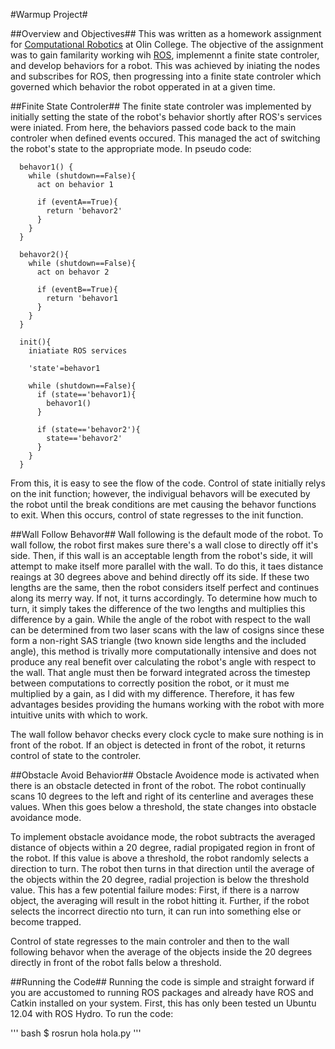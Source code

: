 #Warmup Project#

##Overview and Objectives##
This was written as a homework assignment for [Computational Robotics](https://sites.google.com/site/comprobofall14/home) at Olin College. The objective of the assignment was to gain familarity working wih [ROS](http://www.ros.org/), implemennt a finite state controler, and develop behaviors for a robot. This was achieved by iniating the nodes and subscribes for ROS, then progressing into a finite state controler which governed which behavior the robot opperated in at a given time. 

##Finite State Controler##
The finite state controler was implemented by initially setting the state of the robot's behavior shortly after ROS's services were iniated. From here, the behaviors passed code back to the main controler when defined events occured. This managed the act of switching the robot's state to the appropriate mode. In pseudo code:

```
  behavor1() {
    while (shutdown==False){
      act on behavior 1
      
      if (eventA==True){
        return 'behavor2'
      }
    }
  }
  
  behavor2(){
    while (shutdown==False){
      act on behavor 2
      
      if (eventB==True){
        return 'behavor1
      }
    }
  }
  
  init(){
    iniatiate ROS services
    
    'state'=behavor1
    
    while (shutdown==False){
      if (state=='behavor1){
        behavor1()
      }
      
      if (state=='behavor2'){
        state=='behavor2'
      }
    }
  }
```

From this, it is easy to see the flow of the code. Control of state initially relys on the init function; however, the indivigual behavors will be executed by the robot until the break conditions are met causing the behavor functions to exit. When this occurs, control of state regresses to the init function. 

##Wall Follow Behavor##
Wall following is the default mode of the robot. To wall follow, the robot first makes sure there's a wall close to directly off it's side. Then, if this wall is an acceptable length from the robot's side, it will attempt to make itself more parallel with the wall. To do this, it taes distance reaings at 30 degrees above and behind directly off its side. If these two lengths are the same, then the robot considers itself perfect and continues along its merry way. If not, it turns accordingly. To determine how much to turn, it simply takes the difference of the two lengths and multiplies this difference by a gain. While the angle of the robot with respect to the wall can be determined from two laser scans with the law of cosigns since these form a non-right SAS triangle (two known side lengths and the included angle), this method is trivally more computationally intensive and does not produce any real benefit over calculating the robot's angle with respect to the wall. That angle must then be forward integrated across the timestep between computations to correctly position the robot, or it must me multiplied by a gain, as I did with my difference. Therefore, it has few advantages besides providing the humans working with the robot with more intuitive units with which to work.

The wall follow behavor checks every clock cycle to make sure nothing is in front of the robot. If an object is detected in front of the robot, it returns control of state to the controler. 

##Obstacle Avoid Behavior##
Obstacle Avoidence mode is activated when there is an obstacle detected in front of the robot. The robot continually scans 10 degrees to the left and right of its centerline and averages these values. When this goes below a threshold, the state changes into obstacle avoidance mode. 

To implement obstacle avoidance mode, the robot subtracts the averaged distance of objects within a 20 degree, radial propigated region in front of the robot. If this value is above a threshold, the robot randomly selects a direction to turn. The robot then turns in that direction until the average of the objects within the 20 degree, radial projection is below the threshold value. This has a few potential failure modes: First, if there is a narrow object, the averaging will result in the robot hitting it. Further, if the robot selects the incorrect directio nto turn, it can run into something else or become trapped. 

Control of state regresses to the main controler and then to the wall following behavor when the average of the objects inside the 20 degrees directly in front of the robot falls below a threshold. 

##Running the Code##
Running the code is simple and straight forward if you are accustomed to running ROS packages and already have ROS and Catkin installed on your system. First, this has only been tested un Ubuntu 12.04 with ROS Hydro. To run the code: 

'''
bash
$ rosrun hola hola.py
'''
